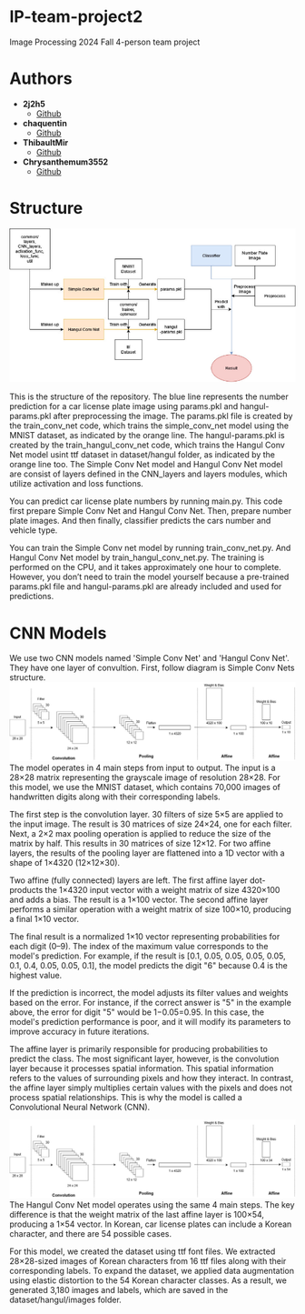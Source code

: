 # IP-team-project2
Image Processing 2024 Fall 4-person team project 

# Authors
- **2j2h5**
    - [Github](https://github.com/2j2h5)
- **chaquentin**
    - [Github](https://github.com/chaquentin)
- **ThibaultMir**
    - [Github](https://github.com/ThibaultMir)
- **Chrysanthemum3552**
    - [Github](https://github.com/Chrysanthemum3552)


# Structure
![Structure](./images/diagrams/structure-version-2.jpg)

 This is the structure of the repository. The blue line represents the number prediction for a car license plate image using params.pkl and hangul-params.pkl after preprocessing the image. The params.pkl file is created by the train_conv_net code, which trains the simple_conv_net model using the MNIST dataset, as indicated by the orange line. The hangul-params.pkl is created by the train_hangul_conv_net code, which trains the Hangul Conv Net model usint ttf dataset in dataset/hangul folder, as indicated by the orange line too. The Simple Conv Net model and Hangul Conv Net model are consist of layers defined in the CNN_layers and layers modules, which utilize activation and loss functions.

 You can predict car license plate numbers by running main.py. This code first prepare Simple Conv Net and Hangul Conv Net. Then, prepare number plate images. And then finally, classifier predicts the cars number and vehicle type.

 You can train the Simple Conv net model by running train_conv_net.py. And Hangul Conv Net model by train_hangul_conv_net.py. The training is performed on the CPU, and it takes approximately one hour to complete. However, you don’t need to train the model yourself because a pre-trained params.pkl file and hangul-params.pkl are already included and used for predictions.


# CNN Models
 We use two CNN models named 'Simple Conv Net' and 'Hangul Conv Net'. They have one layer of convultion. First, follow diagram is Simple Conv Nets structure.
![Simple Conv Net](./images/diagrams/simple-conv-net.jpg)
 The model operates in 4 main steps from input to output. The input is a 28×28 matrix representing the grayscale image of resolution 28×28. For this model, we use the MNIST dataset, which contains 70,000 images of handwritten digits along with their corresponding labels.

 The first step is the convolution layer. 30 filters of size 5×5 are applied to the input image. The result is 30 matrices of size 24×24, one for each filter. Next, a 2×2 max pooling operation is applied to reduce the size of the matrix by half. This results in 30 matrices of size 12×12. For two affine layers, the results of the pooling layer are flattened into a 1D vector with a shape of 1×4320 (12×12×30).

 Two affine (fully connected) layers are left. The first affine layer dot-products the 1×4320 input vector with a weight matrix of size 4320×100 and adds a bias. The result is a 1×100 vector. The second affine layer performs a similar operation with a weight matrix of size 100×10, producing a final 1×10 vector.

 The final result is a normalized 1×10 vector representing probabilities for each digit (0–9). The index of the maximum value corresponds to the model's prediction. For example, if the result is \[0.1, 0.05, 0.05, 0.05, 0.05, 0.1, 0.4, 0.05, 0.05, 0.1\], the model predicts the digit "6" because 0.4 is the highest value.

 If the prediction is incorrect, the model adjusts its filter values and weights based on the error. For instance, if the correct answer is "5" in the example above, the error for digit "5" would be 1−0.05=0.95. In this case, the model's prediction performance is poor, and it will modify its parameters to improve accuracy in future iterations.

 The affine layer is primarily responsible for producing probabilities to predict the class. The most significant layer, however, is the convolution layer because it processes spatial information. This spatial information refers to the values of surrounding pixels and how they interact. In contrast, the affine layer simply multiplies certain values with the pixels and does not process spatial relationships. This is why the model is called a Convolutional Neural Network (CNN).

![Simple Conv Net](./images/diagrams/hangul-conv-net.jpg)
 The Hangul Conv Net model operates using the same 4 main steps. The key difference is that the weight matrix of the last affine layer is 100×54, producing a 1×54 vector. In Korean, car license plates can include a Korean character, and there are 54 possible cases.

 For this model, we created the dataset using ttf font files. We extracted 28×28-sized images of Korean characters from 16 ttf files along with their corresponding labels. To expand the dataset, we applied data augmentation using elastic distortion to the 54 Korean character classes. As a result, we generated 3,180 images and labels, which are saved in the dataset/hangul/images folder.
